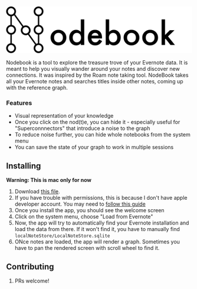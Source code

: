 
![logo](/assets/logo.png)

Nodebook is a tool to explore the treasure trove of your Evernote data. It is meant to help you visually wander around your notes and discover new connections.
It was inspired by the Roam note taking tool.
NodeBook takes all your Evernote notes and searches titles inside other notes, coming up with the reference graph.

### Features
- Visual representation of your knowledge
- Once you click on the nod(t)e, you can hide it - especially useful for "Superconnnectors" that introduce a noise to the graph
- To reduce noise further, you can hide whole notebooks from the system menu
- You can save the state of your graph to work in multiple sessions 

## Installing

**Warning: This is mac only for now**

1. Download [this file](https://github.com/artpi/NodeBook/raw/master/dist/NodeBook-0.1.0.dmg).
1. If you have trouble with permissions, this is because I don't have apple developer account. You may need to [follow this guide](https://www.google.com/url?sa=t&rct=j&q=&esrc=s&source=web&cd=11&cad=rja&uact=8&ved=2ahUKEwjolIf6gvLmAhWq1aYKHTnPAekQFjAKegQIBhAB&url=https%3A%2F%2Fsupport.apple.com%2Fguide%2Fmac-help%2Fopen-a-mac-app-from-an-unidentified-developer-mh40616%2Fmac&usg=AOvVaw0iabaIl01xG0keoFR2n8it)
1. Once you install the app, you should see the welcome screen
1. Click on the system menu, choose "Load from Evernote"
1. Now, the app will try to automatically find your Evernote installation and load the data from there. If it won't find it, you have to manually find `localNoteStore/LocalNoteStore.sqlite`
1. ONce notes are loaded, the app will render a graph. Sometimes you have to pan the rendered screen with scroll wheel to find it.

## Contributing
1. PRs welcome!